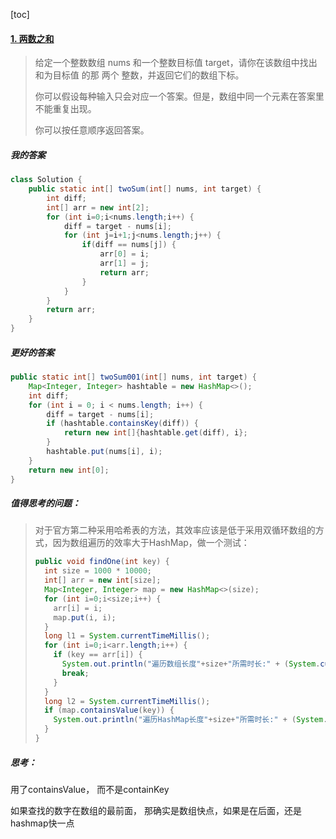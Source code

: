 [toc]

<extoc></extoc>











#### [1. 两数之和](https://leetcode-cn.com/problems/two-sum/)

> 给定一个整数数组 nums 和一个整数目标值 target，请你在该数组中找出 和为目标值 的那 两个 整数，并返回它们的数组下标。
>
> 你可以假设每种输入只会对应一个答案。但是，数组中同一个元素在答案里不能重复出现。
>
> 你可以按任意顺序返回答案。

##### 我的答案

```java
class Solution {
    public static int[] twoSum(int[] nums, int target) {
        int diff;
        int[] arr = new int[2];
        for (int i=0;i<nums.length;i++) {
            diff = target - nums[i];
            for (int j=i+1;j<nums.length;j++) {
                if(diff == nums[j]) {
                    arr[0] = i;
                    arr[1] = j;
                    return arr;
                }
            }
        }
        return arr;
    }
}
```

##### 更好的答案

```java
public static int[] twoSum001(int[] nums, int target) {
    Map<Integer, Integer> hashtable = new HashMap<>();
    int diff;
    for (int i = 0; i < nums.length; i++) {
        diff = target - nums[i];
        if (hashtable.containsKey(diff)) {
            return new int[]{hashtable.get(diff), i};
        }
        hashtable.put(nums[i], i);
    }
    return new int[0];
}
```

##### 值得思考的问题：

> 对于官方第二种采用哈希表的方法，其效率应该是低于采用双循环数组的方式，因为数组遍历的效率大于HashMap，做一个测试：
>
> ```java
> public void findOne(int key) {
>   int size = 1000 * 10000;
>   int[] arr = new int[size];
>   Map<Integer, Integer> map = new HashMap<>(size);
>   for (int i=0;i<size;i++) {
>     arr[i] = i;
>     map.put(i, i);
>   }
>   long l1 = System.currentTimeMillis();
>   for (int i=0;i<arr.length;i++) {
>     if (key == arr[i]) {
>       System.out.println("遍历数组长度"+size+"所需时长:" + (System.currentTimeMillis() - l1));
>       break;
>     }
>   }
>   long l2 = System.currentTimeMillis();
>   if (map.containsValue(key)) {
>     System.out.println("遍历HashMap长度"+size+"所需时长:" + (System.currentTimeMillis() - l2));
>   }
> }
> ```



##### 思考：

用了containsValue， 而不是containKey

如果查找的数字在数组的最前面， 那确实是数组快点，如果是在后面，还是hashmap快一点